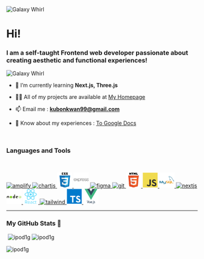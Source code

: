 <p>
  <img alt="Galaxy Whirl" title="gif" width="620px" src="https://i.ibb.co/hCHZWnC/banner.png" alt="banner" border="0" />
</p>
<h1 align="left">Hi!</h1>
<h3 align="left">I am a self-taught Frontend web developer passionate about creating aesthetic and functional experiences!</h3>
<p align="left">
  <img alt="Galaxy Whirl" title="gif" width="200px" src="https://gifdb.com/images/high/galaxy-zoom-in-glow-rlgrdz3ue0kvpiso.webp"/>
</p>

- 🌱 I’m currently learning **Next.js, Three.js**

- 👨‍💻 All of my projects are available at [My Homepage](https://cvbono.vercel.app/)

- 📫 Email me : **kubonkwan99@gmail.com**

- 📄 Know about my experiences : [To Google Docs](https://docs.google.com/document/d/1iOCAEYbtnJaxwnk-93Wl93FD0sGByxqgnPY7pwAdHWQ/edit?usp=sharing)

&nbsp;&nbsp;

<h3 align="left">Languages and Tools</h3>
&nbsp;
<p align="left"> <a href="https://aws.amazon.com/amplify/" target="_blank" rel="noreferrer"> <img src="https://docs.amplify.aws/assets/logo-dark.svg" alt="amplify" width="40" height="40"/> </a> <a href="https://www.chartjs.org" target="_blank" rel="noreferrer"> <img src="https://www.chartjs.org/media/logo-title.svg" alt="chartjs" width="40" height="40"/> </a> <a href="https://www.w3schools.com/css/" target="_blank" rel="noreferrer"> <img src="https://raw.githubusercontent.com/devicons/devicon/master/icons/css3/css3-original-wordmark.svg" alt="css3" width="40" height="40"/> </a> <a href="https://expressjs.com" target="_blank" rel="noreferrer"> <img src="https://raw.githubusercontent.com/devicons/devicon/master/icons/express/express-original-wordmark.svg" alt="express" width="40" height="40"/> </a> <a href="https://www.figma.com/" target="_blank" rel="noreferrer"> <img src="https://www.vectorlogo.zone/logos/figma/figma-icon.svg" alt="figma" width="40" height="40"/> </a> <a href="https://git-scm.com/" target="_blank" rel="noreferrer"> <img src="https://www.vectorlogo.zone/logos/git-scm/git-scm-icon.svg" alt="git" width="40" height="40"/> </a> <a href="https://www.w3.org/html/" target="_blank" rel="noreferrer"> <img src="https://raw.githubusercontent.com/devicons/devicon/master/icons/html5/html5-original-wordmark.svg" alt="html5" width="40" height="40"/> </a> <a href="https://developer.mozilla.org/en-US/docs/Web/JavaScript" target="_blank" rel="noreferrer"> <img src="https://raw.githubusercontent.com/devicons/devicon/master/icons/javascript/javascript-original.svg" alt="javascript" width="40" height="40"/> </a> <a href="https://www.mysql.com/" target="_blank" rel="noreferrer"> <img src="https://raw.githubusercontent.com/devicons/devicon/master/icons/mysql/mysql-original-wordmark.svg" alt="mysql" width="40" height="40"/> </a> <a href="https://nextjs.org/" target="_blank" rel="noreferrer"> <img src="https://cdn.worldvectorlogo.com/logos/nextjs-2.svg" alt="nextjs" width="40" height="40"/> </a> <a href="https://nodejs.org" target="_blank" rel="noreferrer"> <img src="https://raw.githubusercontent.com/devicons/devicon/master/icons/nodejs/nodejs-original-wordmark.svg" alt="nodejs" width="40" height="40"/> </a> <a href="https://reactjs.org/" target="_blank" rel="noreferrer"> <img src="https://raw.githubusercontent.com/devicons/devicon/master/icons/react/react-original-wordmark.svg" alt="react" width="40" height="40"/> </a> <a href="https://tailwindcss.com/" target="_blank" rel="noreferrer"> <img src="https://www.vectorlogo.zone/logos/tailwindcss/tailwindcss-icon.svg" alt="tailwind" width="40" height="40"/> </a> <a href="https://www.typescriptlang.org/" target="_blank" rel="noreferrer"> <img src="https://raw.githubusercontent.com/devicons/devicon/master/icons/typescript/typescript-original.svg" alt="typescript" width="40" height="40"/> </a> <a href="https://vuejs.org/" target="_blank" rel="noreferrer"> <img src="https://raw.githubusercontent.com/devicons/devicon/master/icons/vuejs/vuejs-original-wordmark.svg" alt="vuejs" width="40" height="40"/> </a> </p>

<hr/>
<h3 align="left">My GitHub Stats 💫</h3>
<p>&nbsp;<img align="center" src="https://github-readme-stats.vercel.app/api?username=ipod1g&show_icons=true&locale=en" alt="ipod1g" /> <img align="center" src="https://github-readme-stats.vercel.app/api/top-langs?username=ipod1g&show_icons=true&locale=en&layout=compact" alt="ipod1g" /></p>

<p><img align="center" src="https://github-readme-streak-stats.herokuapp.com/?user=ipod1g&" alt="ipod1g" /></p>
